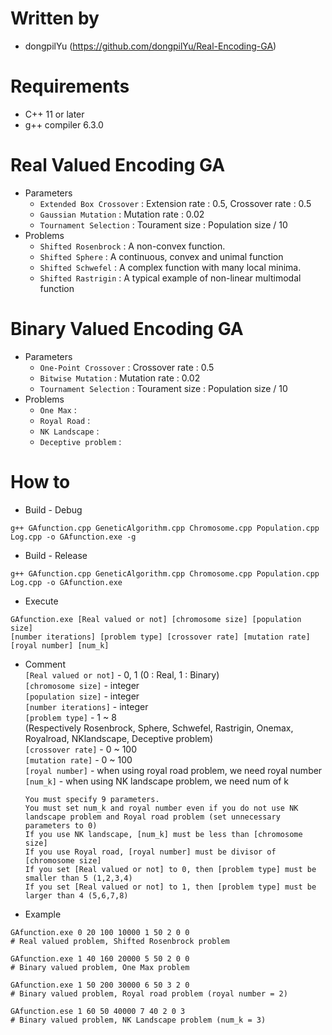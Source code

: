 # Written by
* dongpilYu (https://github.com/dongpilYu/Real-Encoding-GA)

# Requirements
* C++ 11 or later
* g++ compiler 6.3.0

# Real Valued Encoding GA
* Parameters
    * ```Extended Box Crossover``` : Extension rate : 0.5, Crossover rate : 0.5
    * ```Gaussian Mutation``` : Mutation rate : 0.02
    * ```Tournament Selection``` : Tourament size : Population size / 10
* Problems
    * ```Shifted Rosenbrock``` : A non-convex function.
    * ```Shifted Sphere``` : A continuous, convex and unimal function
    * ```Shifted Schwefel``` : A complex function with many local minima.
    * ```Shifted Rastrigin``` : A typical example of non-linear multimodal function

# Binary Valued Encoding GA
* Parameters
    * ```One-Point Crossover``` : Crossover rate : 0.5
    * ```Bitwise Mutation``` :  Mutation rate : 0.02
    * ```Tournament Selection``` : Tourament size : Population size / 10
* Problems
    * ```One Max``` :
    * ```Royal Road``` :
    * ```NK Landscape``` :
    * ```Deceptive problem``` :


# How to
* Build - Debug
```shell
g++ GAfunction.cpp GeneticAlgorithm.cpp Chromosome.cpp Population.cpp Log.cpp -o GAfunction.exe -g
```
* Build - Release
```shell
g++ GAfunction.cpp GeneticAlgorithm.cpp Chromosome.cpp Population.cpp Log.cpp -o GAfunction.exe
```
* Execute
```shell
GAfunction.exe [Real valued or not] [chromosome size] [population size]
[number iterations] [problem type] [crossover rate] [mutation rate] [royal number] [num_k]
```
* Comment<br>
 ```[Real valued or not]``` - 0, 1 (0 : Real, 1 : Binary)<br>
 ```[chromosome size]``` - integer<br>
 ```[population size]``` - integer<br>
 ```[number iterations]``` - integer<br>
 ```[problem type]``` - 1 ~ 8 <br>
 (Respectively Rosenbrock, Sphere, Schwefel, Rastrigin, Onemax, Royalroad, NKlandscape, Deceptive problem)<br>
 ```[crossover rate]``` - 0 ~ 100<br>
 ```[mutation rate]``` - 0 ~ 100<br>
 ```[royal number]``` - when using royal road problem, we need royal number<br>
 ```[num_k]``` - when using NK landscape problem, we need num of k<br>


    ```You must specify 9 parameters.```<br>
    ```You must set num_k and royal number even if you do not use NK landscape problem and Royal road problem (set unnecessary parameters to 0)```<br>
    ```If you use NK landscape, [num_k] must be less than [chromosome size]```<br>
    ```If you use Royal road, [royal number] must be divisor of [chromosome size]```<br>
    ```If you set [Real valued or not] to 0, then [problem type] must be smaller than 5 (1,2,3,4)```<br>
    ```If you set [Real valued or not] to 1, then [problem type] must be larger than 4 (5,6,7,8)```<br>


 * Example
```shell
GAfunction.exe 0 20 100 10000 1 50 2 0 0
# Real valued problem, Shifted Rosenbrock problem

GAfunction.exe 1 40 160 20000 5 50 2 0 0
# Binary valued problem, One Max problem

GAfunction.exe 1 50 200 30000 6 50 3 2 0
# Binary valued problem, Royal road problem (royal number = 2)

GAfunction.ese 1 60 50 40000 7 40 2 0 3
# Binary valued problem, NK Landscape problem (num_k = 3)
```
